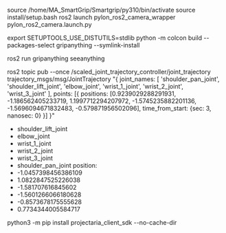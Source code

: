 source /home/MA_SmartGrip/Smartgrip/py310/bin/activate
source install/setup.bash 
ros2 launch pylon_ros2_camera_wrapper pylon_ros2_camera.launch.py

export SETUPTOOLS_USE_DISTUTILS=stdlib
python -m colcon build --packages-select gripanything --symlink-install

ros2 run gripanything seeanything



ros2 topic pub --once /scaled_joint_trajectory_controller/joint_trajectory trajectory_msgs/msg/JointTrajectory "{
  joint_names: [
    'shoulder_pan_joint',
    'shoulder_lift_joint',
    'elbow_joint',
    'wrist_1_joint',
    'wrist_2_joint',
    'wrist_3_joint'
  ],
  points: [{
    positions: [0.9239029288291931, -1.186562405233719, 1.1997712294207972, -1.5745235882201136, -1.5696094671832483, -0.579871956502096],
    time_from_start: {sec: 3, nanosec: 0}
  }]
}"

- shoulder_lift_joint
- elbow_joint
- wrist_1_joint
- wrist_2_joint
- wrist_3_joint
- shoulder_pan_joint
position:
- -1.0457398456386109
- 1.0822847525226038
- -1.581707616845602
- -1.5601266066180628
- -0.8573678175555628
- 0.7734344005584717


python3 -m pip install projectaria_client_sdk --no-cache-dir
